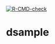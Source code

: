 [![R-CMD-check](https://github.com/imstatsbee/dsample/actions/workflows/R-CMD-check.yaml/badge.svg)](https://github.com/imstatsbee/dsample/actions/workflows/R-CMD-check.yaml)

# dsample
